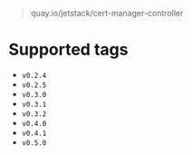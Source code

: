 > quay.io/jetstack/cert-manager-controller

# Supported tags
- `v0.2.4`
- `v0.2.5`
- `v0.3.0`
- `v0.3.1`
- `v0.3.2`
- `v0.4.0`
- `v0.4.1`
- `v0.5.0`